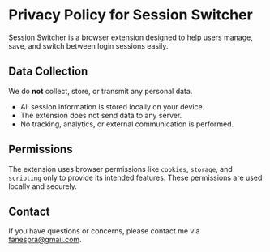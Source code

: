 # Privacy Policy for Session Switcher

Session Switcher is a browser extension designed to help users manage, save, and switch between login sessions easily.

## Data Collection

We do **not** collect, store, or transmit any personal data.

- All session information is stored locally on your device.
- The extension does not send data to any server.
- No tracking, analytics, or external communication is performed.

## Permissions

The extension uses browser permissions like `cookies`, `storage`, and `scripting` only to provide its intended features. These permissions are used locally and securely.

## Contact

If you have questions or concerns, please contact me via fanespra@gmail.com.
